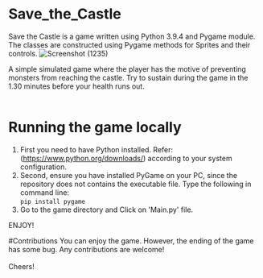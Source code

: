 # Save_the_Castle

Save the Castle is a game written using Python 3.9.4 and Pygame module. The classes are constructed using Pygame methods for Sprites and their controls.
![Screenshot (1235)](https://user-images.githubusercontent.com/80671124/224404236-5a54dccc-4bf6-4181-8226-6bbc209b40c3.png)

A simple simulated game where the player has the motive of preventing monsters from reaching the castle. Try to sustain during the game in the 1.30 minutes before your health runs out.
<br><br>

# Running the game locally
1. First you need to have Python installed. Refer: 
(https://www.python.org/downloads/)
according to your system configuration.
2. Second, ensure you have installed PyGame on your PC, since the repository does not contains the executable file.
Type the following in command line:<br>
`pip install pygame`
3. Go to the game directory and Click on 'Main.py' file.

ENJOY!

#Contributions
You can enjoy the game. However, the ending of the game has some bug. Any contributions are welcome!<br><br>
Cheers!
